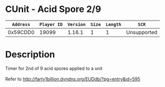 # CUnit - Acid Spore 2/9

| `Address` | `Player ID` | `Version` | `Size` | `Length` | `SCR` |
| ---------- | ----------- | --------- | ------ | -------- | ---- |
| 0x59CDD0 | 19099 | 1.16.1 | 1 | 1 | Unsupported |

# Description

Timer for 2nd of 9 acid spores applied to a unit<br><br>Refer to http://farty1billion.dyndns.org/EUDdb/?pg=entry&id=595